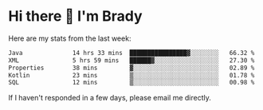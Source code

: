 # Hi there 👋 I'm Brady

Here are my stats from the last week:
<!--START_SECTION:waka-->

```txt
Java              14 hrs 33 mins  ████████████████▓░░░░░░░░   66.32 %
XML               5 hrs 59 mins   ██████▓░░░░░░░░░░░░░░░░░░   27.30 %
Properties        38 mins         ▓░░░░░░░░░░░░░░░░░░░░░░░░   02.89 %
Kotlin            23 mins         ▒░░░░░░░░░░░░░░░░░░░░░░░░   01.78 %
SQL               12 mins         ▒░░░░░░░░░░░░░░░░░░░░░░░░   00.98 %
```

<!--END_SECTION:waka-->

If I haven't responded in a few days, please email me directly. 
